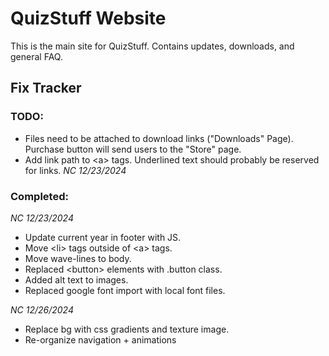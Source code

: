 # QuizStuff Website

This is the main site for QuizStuff. Contains updates, downloads, and general FAQ.

## Fix Tracker

### TODO:

- Files need to be attached to download links ("Downloads" Page). Purchase button will send users to the "Store" page.
- Add link path to \<a\> tags. Underlined text should probably be reserved for links. _NC 12/23/2024_

### Completed:

_NC 12/23/2024_

- Update current year in footer with JS.
- Move \<li\> tags outside of \<a\> tags.
- Move wave-lines to body.
- Replaced \<button\> elements with .button class.
- Added alt text to images.
- Replaced google font import with local font files.

_NC 12/26/2024_

- Replace bg with css gradients and texture image.
- Re-organize navigation + animations
